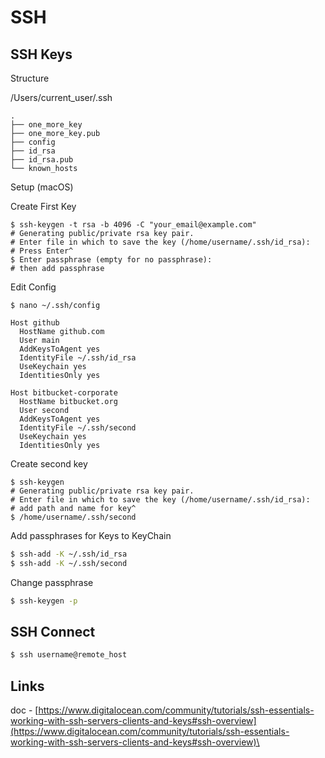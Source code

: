 # SSH

## SSH Keys

Structure

/Users/current\_user/.ssh

```
.
├── one_more_key
├── one_more_key.pub
├── config
├── id_rsa
├── id_rsa.pub
└── known_hosts
```

Setup (macOS)

Create First Key

```
$ ssh-keygen -t rsa -b 4096 -C "your_email@example.com"
# Generating public/private rsa key pair.
# Enter file in which to save the key (/home/username/.ssh/id_rsa):
# Press Enter^
$ Enter passphrase (empty for no passphrase):
# then add passphrase
```

Edit Config

```
$ nano ~/.ssh/config
```

```
Host github
  HostName github.com
  User main
  AddKeysToAgent yes
  IdentityFile ~/.ssh/id_rsa
  UseKeychain yes
  IdentitiesOnly yes
  
Host bitbucket-corporate
  HostName bitbucket.org
  User second
  AddKeysToAgent yes
  IdentityFile ~/.ssh/second
  UseKeychain yes
  IdentitiesOnly yes
```

Create second key

```
$ ssh-keygen
# Generating public/private rsa key pair.
# Enter file in which to save the key (/home/username/.ssh/id_rsa):
# add path and name for key^
$ /home/username/.ssh/second
```

Add passphrases for Keys to KeyChain

```bash
$ ssh-add -K ~/.ssh/id_rsa
$ ssh-add -K ~/.ssh/second
```

Change passphrase

```bash
$ ssh-keygen -p
```

## SSH Connect

```bash
$ ssh username@remote_host
```

## Links

doc - [https://www.digitalocean.com/community/tutorials/ssh-essentials-working-with-ssh-servers-clients-and-keys#ssh-overview](https://www.digitalocean.com/community/tutorials/ssh-essentials-working-with-ssh-servers-clients-and-keys#ssh-overview)\
